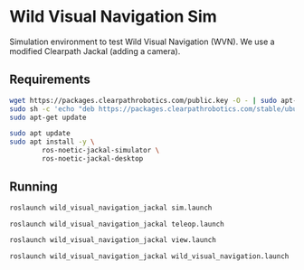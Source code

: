 # Wild Visual Navigation Sim

Simulation environment to test Wild Visual Navigation (WVN). We use a modified Clearpath Jackal (adding a camera).

## Requirements


```sh
wget https://packages.clearpathrobotics.com/public.key -O - | sudo apt-key add -
sudo sh -c 'echo "deb https://packages.clearpathrobotics.com/stable/ubuntu $(lsb_release -cs) main" > /etc/apt/sources.list.d/clearpath-latest.list'
sudo apt-get update
```

```sh
sudo apt update 
sudo apt install -y \
        ros-noetic-jackal-simulator \
        ros-noetic-jackal-desktop
```

## Running

```sh
roslaunch wild_visual_navigation_jackal sim.launch
```

```sh
roslaunch wild_visual_navigation_jackal teleop.launch
```

```sh
roslaunch wild_visual_navigation_jackal view.launch
```

```sh
roslaunch wild_visual_navigation_jackal wild_visual_navigation.launch
```
